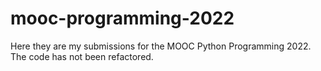 # mooc-programming-2022

Here they are my submissions for the MOOC Python Programming 2022.
The code has not been refactored. 

